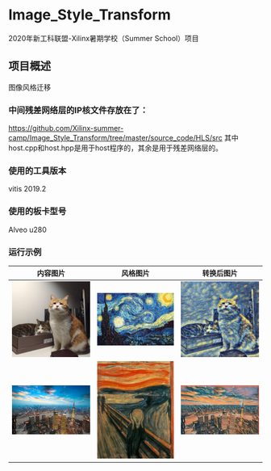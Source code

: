 # Image_Style_Transform
2020年新⼯科联盟-Xilinx暑期学校（Summer School）项⽬
## 项目概述
图像风格迁移
### 中间残差网络层的IP核文件存放在了：
https://github.com/Xilinx-summer-camp/Image_Style_Transform/tree/master/source_code/HLS/src
其中host.cpp和host.hpp是用于host程序的，其余是用于残差网络层的。
### 使用的工具版本
vitis 2019.2
### 使用的板卡型号
Alveo u280
### 运行示例
| 内容图片      | 风格图片     | 转换后图片     |
| ---------- | :-----------:  | :-----------: |
| ![](https://github.com/Xilinx-summer-camp/Image_Style_Transform/blob/master/images/test7.jpg)     | ![](https://github.com/Xilinx-summer-camp/Image_Style_Transform/blob/master/images/denoised_starry.jpg)     | ![](https://github.com/Xilinx-summer-camp/Image_Style_Transform/blob/master/images/result7_wave.jpg)     |
| ![](https://github.com/Xilinx-summer-camp/Image_Style_Transform/blob/master/images/test3.jpg)     | ![](https://github.com/Xilinx-summer-camp/Image_Style_Transform/blob/master/images/scream.jpg)     | ![](https://github.com/Xilinx-summer-camp/Image_Style_Transform/blob/master/images/result3_scream.jpg)     |
